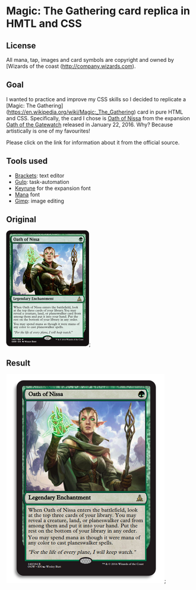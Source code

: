 # Magic: The Gathering card replica in HMTL and CSS 

## License 
All mana, tap, images and card symbols are copyright and owned by [Wizards of the coast                             (http://company.wizards.com).

## Goal
I wanted to practice and improve my CSS skills so I decided to replicate a [Magic: The Gathering] (https://en.wikipedia.org/wiki/Magic:_The_Gathering) card in pure HTML and CSS. Specifically, the card I chose is [Oath of Nissa](http://gatherer.wizards.com/Pages/Card/Details.aspx?name=Oath+of+Nissa) from the expansion [Oath of the Gatewatch](https://mtg.gamepedia.com/Oath_of_the_Gatewatch) released in January 22, 2016. 
Why? Because artistically is one of my favourites!

Please click on the link for information about it from the official source.

## Tools used
* [Brackets](http://brackets.io): text editor
* [Gulp](https://gulpjs.com): task-automation
* [Keyrune](https://github.com/andrewgioia/Keyrune) for the expansion font 
* [Mana](https://github.com/andrewgioia/Mana) font  
* [Gimp](https://www.gimp.org): image editing

## Original 
![Oath of Nissa](app/images/mtg-original.jpeg?raw=true);

## Result
![MTG card in HTML and CSS](app/images/mtg-replica.png?raw=true);



